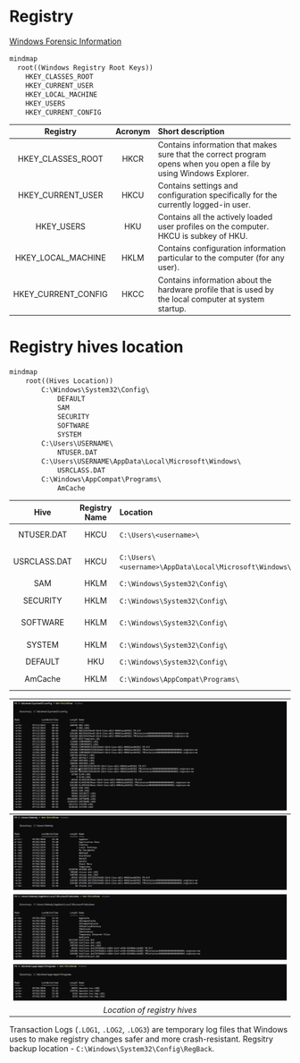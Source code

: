# Registry
[Windows Forensic Information](Forensic.md)
```mermaid
mindmap
  root((Windows Registry Root Keys))
    HKEY_CLASSES_ROOT
    HKEY_CURRENT_USER
    HKEY_LOCAL_MACHINE
    HKEY_USERS
    HKEY_CURRENT_CONFIG
```

| Registry | Acronym | Short description |
| :--------: | :----: | :------- |
| HKEY_CLASSES_ROOT | HKCR | Contains information that makes sure that the correct program opens when you open a file by using Windows Explorer.|
| HKEY_CURRENT_USER | HKCU | Contains settings and configuration specifically for the currently logged-in user. |
| HKEY_USERS | HKU | Contains all the actively loaded user profiles on the computer. HKCU is subkey of HKU. |
| HKEY_LOCAL_MACHINE | HKLM | Contains configuration information particular to the computer (for any user). |
| HKEY_CURRENT_CONFIG | HKCC | Contains information about the hardware profile that is used by the local computer at system startup. |

# Registry hives location
```mermaid
mindmap
    root((Hives Location))
        C:\Windows\System32\Config\
            DEFAULT 
            SAM 
            SECURITY 
            SOFTWARE
            SYSTEM
        C:\Users\USERNAME\
            NTUSER.DAT
        C:\Users\USERNAME\AppData\Local\Microsoft\Windows\
            USRCLASS.DAT
        C:\Windows\AppCompat\Programs\
            AmCache
```

| Hive | Registry Name | Location | Mount Point |
| :--------: | :----: | :---- | :------- |
| NTUSER.DAT | HKCU |`C:\Users\<username>\` | mounted on `HKEY_CURRENT_USER` when a user logs in|
| USRCLASS.DAT | HKCU |`C:\Users\<username>\AppData\Local\Microsoft\Windows\` | mounted on `HKEY_CURRENT_USER\Software\CLASSES` when a user logs in | 
| SAM | HKLM | `C:\Windows\System32\Config\` | mounted on `HKEY_LOCAL_MACHINE\SAM`| 
| SECURITY | HKLM | `C:\Windows\System32\Config\` | mounted on `HKEY_LOCAL_MACHINE\Security`|
| SOFTWARE | HKLM | `C:\Windows\System32\Config\` | mounted on `HKEY_LOCAL_MACHINE\Software`|
| SYSTEM | HKLM | `C:\Windows\System32\Config\` | mounted on `HKEY_LOCAL_MACHINE\System`|
| DEFAULT | HKU | `C:\Windows\System32\Config\` | mounted on `HKEY_USERS\DEFAULT`| 
| AmCache | HKLM | `C:\Windows\AppCompat\Programs\` | mounted on `HKEY_LOCAL_MACHINE\Software` |


|![](Images/image.png)|
|:--:| 
|![](Images/image-1.png)|
|![](Images/image-2.png)|
|![](Images/image-3.png)|
| *Location of registry hives* |

Transaction Logs (`.LOG1`, `.LOG2`, `.LOG3`) are temporary log files that Windows uses to make registry changes safer and more crash-resistant.
Regsitry backup location - `C:\Windows\System32\Config\RegBack`.
